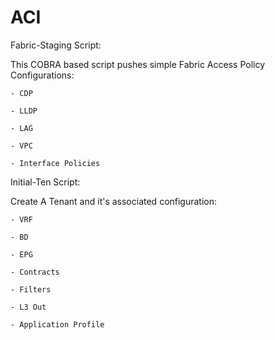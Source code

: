 # ACI
Fabric-Staging Script:

This COBRA based script pushes simple Fabric Access Policy Configurations:

	- CDP
	
	- LLDP
	
	- LAG
	
	- VPC
	
	- Interface Policies
	

Initial-Ten Script:

Create A Tenant and it's associated configuration:

	- VRF
	
	- BD
	
	- EPG
	
	- Contracts
	
	- Filters
	
	- L3 Out
	
	- Application Profile
